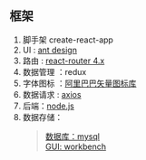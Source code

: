 ## 框架

1. 脚手架 create-react-app
2. UI : [ant design](https://ant.design/components/table-cn/)
3. 路由 : [react-router 4.x](https://reacttraining.com/react-router/web/example/basic)
4. 数据管理 ：redux
5. 字体图标 ：[阿里巴巴矢量图标库](https://www.iconfont.cn/)
6. 数据请求 : [axios](https://www.npmjs.com/package/axios)
7. 后端：[node.js](http://nodejs.cn/api/)
8. 数据存储：
    >[数据库：mysql](http://www.runoob.com/mysql/mysql-tutorial.html)  
    >[GUI: workbench](https://dev.mysql.com/downloads/workbench/) 
    
